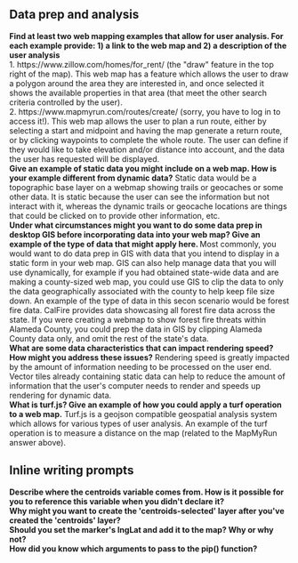<h2>Data prep and analysis</h2>
<b> Find at least two web mapping examples that allow for user analysis. For each example provide: 1) a link to the web map and 2) a description of the user analysis</b><br>
1. https://www.zillow.com/homes/for_rent/ (the "draw" feature in the top right of the map).  This web map has a feature which allows the user to draw a polygon around the area they are interested in, and once selected it shows the available properties in that area (that meet the other search criteria controlled by the user).<br>
2. https://www.mapmyrun.com/routes/create/ (sorry, you have to log in to access it!). This web map allows the user to plan a run route, either by selecting a start and midpoint and having the map generate a return route, or by clicking waypoints to complete the whole route. The user can define if they would like to take elevation and/or distance into account, and the data the user has requested will be displayed.<br>
<b>Give an example of static data you might include on a web map. How is your example different from dynamic data?</b>
Static data would be a topographic base layer on a webmap showing trails or geocaches or some other data. It is static because the user can see the information but not interact with it, whereas the dynamic trails or geocache locations are things that could be clicked on to provide other information, etc.
<br>
<b>Under what circumstances might you want to do some data prep in desktop GIS before incorporating data into your web map? Give an example of the type of data that might apply here. </b>
Most commonly, you would want to do data prep in GIS with data that you intend to display in a static form in your web map. GIS can also help manage data that you will use dynamically, for example if you had obtained state-wide data and are making a county-sized web map, you could use GIS to clip the data to only the data geographically associated with the county to help keep file size down. An example of the type of data in this secon scenario would be forest fire data. CalFire provides data showcasing all forest fire data across the state. If you were creating a webmap to show forest fire threats within Alameda County, you could prep the data in GIS by clipping Alameda County data only, and omit the rest of the state's data.
<br>
<b>What are some data characteristics that can impact rendering speed? How might you address these issues?</b>
Rendering speed is greatly impacted by the amount of information needing to be processed on the user end. Vector tiles already containing static data can help to reduce the amount of information that the user's computer needs to render and speeds up rendering for dynamic data.
<br>
<b>What is turf.js? Give an example of how you could apply a turf operation to a web map.</b>
Turf.js is a geojson compatible geospatial analysis system which allows for various types of user analysis. An example of the turf operation is to measure a distance on the map (related to the MapMyRun answer above).
<br>
<h2>Inline writing prompts</h2>
<b>Describe where the centroids variable comes from. How is it possible for you to reference this variable when you didn't declare it?</b>

<br>
<b>Why might you want to create the 'centroids-selected' layer after you've created the 'centroids' layer?</b>

<br>
<b>Should you set the marker's lngLat and add it to the map? Why or why not?</b>

<br>
<b>How did you know which arguments to pass to the pip() function?</b>
